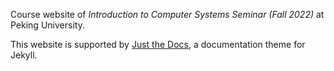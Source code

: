 Course website of *Introduction to Computer Systems Seminar (Fall 2022)* at Peking University.

This website is supported by [Just the Docs](https://pmarsceill.github.io/just-the-docs/), a documentation theme for Jekyll.

